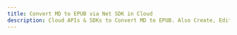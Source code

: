---title: Convert MD to EPUB via Net SDK in Clouddescription: Cloud APIs & SDKs to Convert MD to EPUB. Also Create, Edit & Render Microsoft Word & OpenOffice documents in the Cloud.---